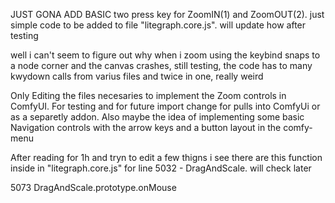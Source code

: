 JUST GONA ADD BASIC two press key for ZoomIN(1) and ZoomOUT(2). just simple code to be added to file "litegraph.core.js". 
will update how after testing

well i can't seem to figure out why when i zoom using the keybind snaps to a node corner and the canvas crashes, still testing, the code has to many kwydown calls from varius files and twice in one, really weird






Only Editing the files necesaries to implement the Zoom controls in ComfyUI. For testing and for future import change for pulls into ComfyUi or as a separetly addon. Also maybe the idea of implementing some basic Navigation controls with the arrow keys and a button layout in the comfy-menu




After reading for 1h  and tryn to edit a few thigns i see there are this function inside in "litegraph.core.js"  for line 5032 - DragAndScale. will check later


5073 DragAndScale.prototype.onMouse 


